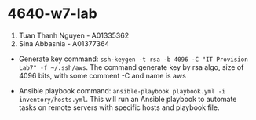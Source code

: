 # 4640-w7-lab

1. Tuan Thanh Nguyen - A01335362
2. Sina Abbasnia - A01377364

- Generate key command: `ssh-keygen -t rsa -b 4096 -C "IT Provision Lab7" -f ~/.ssh/aws`. The command generate key by rsa algo, size of 4096 bits, with some comment -C and name is aws

- Ansible playbook command: `ansible-playbook playbook.yml -i inventory/hosts.yml`. This will run an Ansible playbook to automate tasks on remote servers with specific hosts and playbook file.